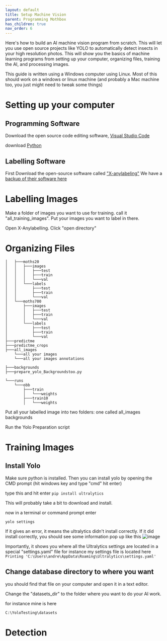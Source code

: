 ```yaml
---
layout: default
title: Setup Machine Vision
parent: Programming Mothbox
has_children: true
nav_order: 6
---
```

Here's how to build an AI machine vision program from scratch. This will let you use open source projects like YOLO to automatically detect insects in your high resolution photos. This will show you the basics of machine learning programs from setting up your computer, organizing files, training the AI, and processing images.

This guide is written using a Windows computer using Linux. Most of this should work on a windows or linux machine (and probably a Mac machine too, you just might need to tweak some things)

# Setting up your computer

## Programming Software
Download the open source code editing software, [Visual Studio Code](https://code.visualstudio.com/download)

download [Python](https://www.python.org/downloads/release/python-3124/)

## Labelling Software
First Download the open-source software called ["X-anylabeling"](https://github.com/CVHub520/X-AnyLabeling)  We have a [backup of their software here](https://drive.google.com/drive/u/0/folders/1S-hydQn86FPouFTvcRPVPRE3tScCVNHC)

# Labelling Images

Make a folder of images you want to use for training. call it "all_training_images".
Put your images you want to label in there.

Open X-Anylabelling. Click "open directory"


# Organizing Files
```
│   ├───moths20
│   │   ├───images
│   │   │   ├───test
│   │   │   ├───train
│   │   │   └───val
│   │   └───labels
│   │       ├───test
│   │       ├───train
│   │       └───val
│   └───moths700
│       ├───images
│       │   ├───test
│       │   ├───train
│       │   └───val
│       └───labels
│           ├───test
│           ├───train
│           └───val
├───predictme
├───predictme_crops
├───all_images
    └───all your images
    └───all your images annotations

├───backgrounds
├───prepare_yolo_Backgroundstoo.py

└───runs
    └───obb
        ├───train
        │   └───weights
        ├───train10
        │   └───weights

```

Put all your labelled image into two folders:
one called
all_images
backgrounds

Run the Yolo Preparation script

# Training Images

## Install Yolo
Make sure python is installed. Then you can install yolo by opening the CMD prompt (hit windows key and type "cmd" hit enter)

type this and hit enter
`pip install ultralytics`

This will probably take a bit to download and install.

now in a terminal or command prompt enter

`yolo settings`

If it gives an error, it means the ultralytics didn't install correctly. If it did install correctly, you should see some information pop up like this
![image](https://github.com/Digital-Naturalism-Laboratories/Mothbox/assets/742627/8b46420b-3015-47a7-b3ea-965f475728ea)

Importantly, it shows you where all the Ultralytics settings are located in a special "settings.yaml" file
for instance my settings file is located here
`Printing 'C:\Users\andre\AppData\Roaming\Ultralytics\settings.yaml'`

## Change database directory to where you want
you should find that file on your computer and open it in a text editor.

Change the "datasets_dir" to the folder where you want to do your AI work.

for instance mine is here

`C:\YoloTesting\datasets`

# Detection





